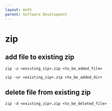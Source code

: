 ```yaml
---
layout: meth
parent: Software Development
---
```


# zip

## add file to existing zip

```
zip -u <existing_zip>.zip <to_be_added_file>
```

```
zip -ur <existing_zip>.zip <to_be_added_dir>
```

## delete file from existing zip

```
zip -d <existing_zip>.zip <to_be_deleted_file>
```
